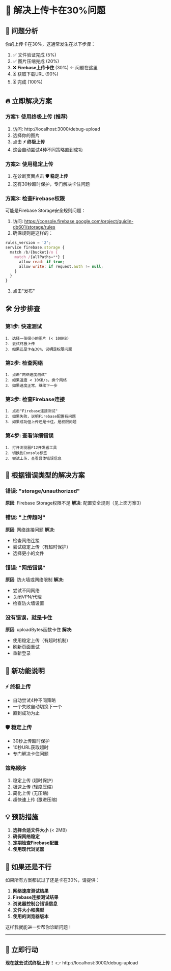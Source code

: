 # 🚨 解决上传卡在30%问题

## 🎯 问题分析

你的上传卡在30%，这通常发生在以下步骤：
1. ✅ 文件验证完成 (5%)
2. ✅ 图片压缩完成 (20%)  
3. ❌ **Firebase上传卡住** (30%) ← 问题在这里
4. ⏳ 获取下载URL (90%)
5. ⏳ 完成 (100%)

## 🔥 立即解决方案

### 方案1: 使用终极上传 (推荐)
1. 访问: http://localhost:3000/debug-upload
2. 选择你的图片
3. 点击 **⚡ 终极上传**
4. 这会自动尝试4种不同策略直到成功

### 方案2: 使用稳定上传
1. 在诊断页面点击 **🛡️ 稳定上传**
2. 这有30秒超时保护，专门解决卡住问题

### 方案3: 检查Firebase权限
可能是Firebase Storage安全规则问题：

1. 访问: https://console.firebase.google.com/project/guidin-db601/storage/rules
2. 确保规则是这样的：

```javascript
rules_version = '2';
service firebase.storage {
  match /b/{bucket}/o {
    match /{allPaths=**} {
      allow read: if true;
      allow write: if request.auth != null;
    }
  }
}
```

3. 点击"发布"

## 🛠️ 分步排查

### 第1步: 快速测试
```
1. 选择一张很小的图片 (< 100KB)
2. 尝试终极上传
3. 如果还是卡在30%，说明是权限问题
```

### 第2步: 检查网络
```
1. 点击"网络速度测试"
2. 如果速度 < 10KB/s，换个网络
3. 如果速度正常，继续下一步
```

### 第3步: 检查Firebase连接
```
1. 点击"Firebase连接测试"
2. 如果失败，说明Firebase配置有问题
3. 如果成功但上传还是卡住，是权限问题
```

### 第4步: 查看详细错误
```
1. 打开浏览器F12开发者工具
2. 切换到Console标签
3. 尝试上传，查看具体错误信息
```

## 🎯 根据错误类型的解决方案

### 错误: "storage/unauthorized"
**原因**: Firebase Storage权限不足
**解决**: 配置安全规则（见上面方案3）

### 错误: "上传超时"
**原因**: 网络连接问题
**解决**: 
- 检查网络连接
- 尝试稳定上传（有超时保护）
- 选择更小的文件

### 错误: "网络错误"
**原因**: 防火墙或网络限制
**解决**:
- 尝试不同网络
- 关闭VPN/代理
- 检查防火墙设置

### 没有错误，就是卡住
**原因**: uploadBytes函数卡住
**解决**:
- 使用稳定上传（有超时机制）
- 刷新页面重试
- 重新登录

## 🚀 新功能说明

### ⚡ 终极上传
- 自动尝试4种不同策略
- 一个失败自动切换下一个
- 直到成功为止

### 🛡️ 稳定上传  
- 30秒上传超时保护
- 10秒URL获取超时
- 专门解决卡住问题

### 策略顺序
1. 稳定上传 (超时保护)
2. 极速上传 (轻度压缩)  
3. 简化上传 (无压缩)
4. 超快速上传 (激进压缩)

## 💡 预防措施

1. **选择合适文件大小** (< 2MB)
2. **确保网络稳定**
3. **定期检查Firebase配置**
4. **使用现代浏览器**

## 🔧 如果还是不行

如果所有方案都试过了还是卡在30%，请提供：

1. **网络速度测试结果**
2. **Firebase连接测试结果** 
3. **浏览器控制台错误信息**
4. **文件大小和类型**
5. **使用的浏览器版本**

这样我就能进一步帮你诊断问题！

---

## 🎯 立即行动

**现在就去试试终极上传！**
👉 http://localhost:3000/debug-upload 